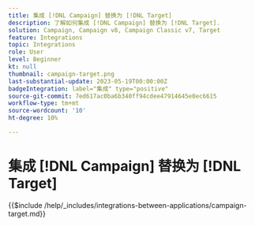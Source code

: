 ```yaml
---
title: 集成 [!DNL Campaign] 替换为 [!DNL Target]
description: 了解如何集成 [!DNL Campaign] 替换为 [!DNL Target].
solution: Campaign, Campaign v8, Campaign Classic v7, Target
feature: Integrations
topic: Integrations
role: User
level: Beginner
kt: null
thumbnail: campaign-target.png
last-substantial-update: 2023-05-19T00:00:00Z
badgeIntegration: label="集成" type="positive"
source-git-commit: 7ed617ac0ba6b340ff94cdee47914645e0ec6615
workflow-type: tm+mt
source-wordcount: '10'
ht-degree: 10%

---
```



# 集成 [!DNL Campaign] 替换为 [!DNL Target]

{{$include /help/_includes/integrations-between-applications/campaign-target.md}}
